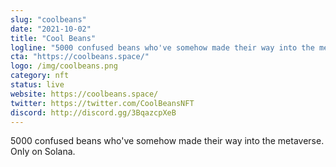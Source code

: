 ```yaml
---
slug: "coolbeans"
date: "2021-10-02"
title: "Cool Beans"
logline: "5000 confused beans who've somehow made their way into the metaverse on Solana."
cta: "https://coolbeans.space/"
logo: /img/coolbeans.png
category: nft
status: live
website: https://coolbeans.space/
twitter: https://twitter.com/CoolBeansNFT
discord: http://discord.gg/3BqazcpXeB
---
```


5000 confused beans who've somehow made their way into the metaverse. Only on Solana.
